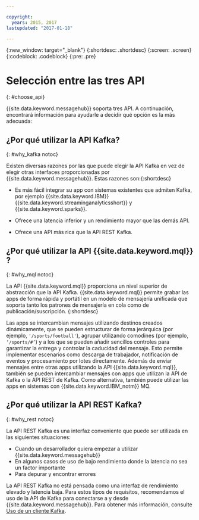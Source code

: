 ```yaml
---

copyright:
  years: 2015, 2017
lastupdated: "2017-01-18"

---
```


{:new_window: target="_blank"}
{:shortdesc: .shortdesc}
{:screen: .screen}
{:codeblock: .codeblock}
{:pre: .pre}

# Selección entre las tres API
{: #choose_api}

{{site.data.keyword.messagehub}} soporta tres API. A continuación, encontrará información para ayudarle a decidir qué opción es la más adecuada:

## ¿Por qué utilizar la API Kafka?
{: #why_kafka notoc}

Existen diversas razones por las que puede elegir la API Kafka en vez de elegir otras interfaces proporcionadas
por
{{site.data.keyword.messagehub}}. Estas razones son:{:shortdesc}


* Es más fácil integrar su app con sistemas existentes que admiten Kafka, por ejemplo {{site.data.keyword.IBM}} {{site.data.keyword.streaminganalyticsshort}} y {{site.data.keyword.sparks}}.
* Ofrece una latencia inferior y un rendimiento mayor que las demás API.

* Ofrece una API más rica que la API REST Kafka.


## ¿Por qué utilizar la API {{site.data.keyword.mql}} ?
{: #why_mql notoc}

La API {{site.data.keyword.mql}} proporciona un nivel superior de abstracción que la API Kafka. {{site.data.keyword.mql}} permite grabar las apps de forma rápida y portátil en un modelo de mensajería unificada que soporta tanto los patrones de mensajería en cola como de publicación/suscripción.
{:shortdesc}

Las apps se intercambian mensajes utilizando destinos creados dinámicamente, que se pueden estructurar de forma jerárquica (por ejemplo, <code>'/sports/football'</code>), agrupar utilizando comodines (por ejemplo,
<code>‘/sports/#’</code>) y a los que se pueden añadir sencillos controles para garantizar la entrega y controlar la caducidad del mensaje.
Esto permite implementar escenarios como descarga de trabajador, notificación de eventos y procesamiento por lotes directamente.
Además de enviar mensajes entre otras apps utilizando la API {{site.data.keyword.mql}}, también se pueden intercambiar mensajes con apps que utilizan la API de Kafka o la API REST de Kafka. Como alternativa, también puede utilizar las apps en sistemas con {{site.data.keyword.IBM_notm}} MQ.


## ¿Por qué utilizar la API REST Kafka?
{: #why_rest notoc}

La API REST Kafka es una interfaz conveniente que puede ser utilizada en las siguientes situaciones:  

* Cuando un desarrollador quiera empezar a utilizar {{site.data.keyword.messagehub}}
* En algunos casos de uso de bajo rendimiento donde la latencia no sea un factor importante 
* Para depurar y encontrar errores

La API REST Kafka no está pensada como una interfaz de rendimiento elevado y latencia baja. ​Para estos tipos de requisitos, recomendamos el uso de la API de Kafka para conectarse a y desde {{site.data.keyword.messagehub}}. Para obtener más información, consulte [Uso de un cliente Kafka](/docs/services/MessageHub/messagehub050.html#kafka_client).












